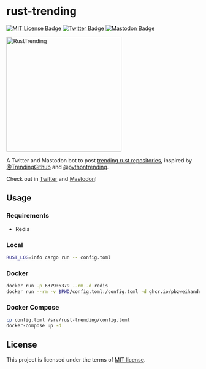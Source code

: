 # rust-trending

[![MIT License Badge]][License]
[![Twitter Badge]][Twitter]
[![Mastodon Badge]][Mastodon]

<img src="logo.svg" alt="RustTrending" width="300px">

A Twitter and Mastodon bot to post [trending rust repositories](https://github.com/trending/rust), inspired by [@TrendingGithub] and [@pythontrending].

Check out in [Twitter] and [Mastodon]!

## Usage

### Requirements

- Redis

### Local

```bash
RUST_LOG=info cargo run -- config.toml
```

### Docker

```bash
docker run -p 6379:6379 --rm -d redis
docker run --rm -v $PWD/config.toml:/config.toml -d ghcr.io/pbzweihander/rust-trending:latest
```

### Docker Compose

```bash
cp config.toml /srv/rust-trending/config.toml
docker-compose up -d
```

## License

This project is licensed under the terms of [MIT license][License].

[MIT License Badge]: https://badgen.net/badge/license/MIT/green
[License]: LICENSE
[Twitter Badge]: https://badgen.net/twitter/follow/RustTrending
[Mastodon Badge]: https://badgen.net/mastodon/follow/RustTrending@pbzweihander.dev
[@TrendingGithub]: https://twitter.com/TrendingGithub
[@pythontrending]: https://twitter.com/pythontrending
[Twitter]: https://twitter.com/RustTrending
[Mastodon]: https://mastodon.pbzweihander.dev/@RustTrending

